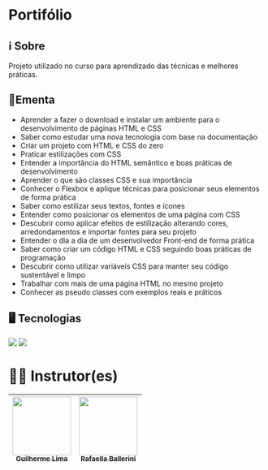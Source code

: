<h1>Portifólio</h1>

## ℹ️ Sobre
<p>Projeto utilizado no curso para aprendizado das técnicas e melhores práticas.</p>

## 📘Ementa

- Aprender a fazer o download e instalar um ambiente para o desenvolvimento de páginas HTML e CSS
- Saber como estudar uma nova tecnologia com base na documentação
- Criar um projeto com HTML e CSS do zero
- Praticar estilizações com CSS
- Entender a importância do HTML semântico e boas práticas de desenvolvimento
- Aprender o que são classes CSS e sua importância
- Conhecer o Flexbox e aplique técnicas para posicionar seus elementos de forma prática
- Saber como estilizar seus textos, fontes e ícones
- Entender como posicionar os elementos de uma página com CSS
- Descubrir como aplicar efeitos de estilização alterando cores, arredondamentos e importar fontes para seu projeto
- Entender o dia a dia de um desenvolvedor Front-end de forma prática
- Saber como criar um código HTML e CSS seguindo boas práticas de programação
- Descubrir como utilizar variáveis CSS para manter seu código sustentável e limpo
- Trabalhar com mais de uma página HTML no mesmo projeto
- Conhecer as pseudo classes com exemplos reais e práticos

## 🖥️ Tecnologias

<div>
  <img src="https://img.shields.io/badge/HTML-%23E34F26.svg?logo=html5&logoColor=white">

  <img src="https://img.shields.io/badge/CSS-1572B6?logo=css3&logoColor=fff">
</div>

# 🧑‍🏫 Instrutor(es)

| [<img loading="lazy" src="https://media.licdn.com/dms/image/v2/D4E03AQFodSTnO1qe9w/profile-displayphoto-shrink_400_400/profile-displayphoto-shrink_400_400/0/1727180159904?e=1747267200&v=beta&t=zuOsQ4binOw2Ng7fSvQZY65evC1NZ3wy3vEi15vDos8" width=115><br><sub>Guilherme Lima</sub>](https://www.linkedin.com/in/guilherme-lima-458925178/) | [<img loading="lazy" src="https://avatars.githubusercontent.com/u/54322854?v=4" width=115><br><sub>Rafaella Ballerini</sub>](https://github.com/rafaballerini) |
| :-------------------------------------------------------------------------------------------------------------------------------------------------------------------------------------------------------------------------: | :-------------------------------------------------------------------------------------------------------------------------------------------------------------------------------------------------------: |

